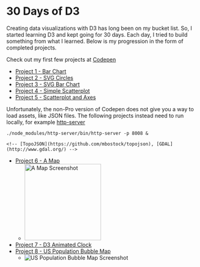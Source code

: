 30 Days of D3
=============

Creating data visualizations with D3 has long been on my bucket list. So, I started learning D3 and kept going for 30 days. Each day, I tried to build something from what I learned. Below is my progression in the form of completed projects.

Check out my first few projects at [Codepen](http://codepen.io/collection/AOENPY/)

- [Project 1 - Bar Chart](http://codepen.io/tommyt/pen/QEwzWz)
- [Project 2 - SVG Circles](http://codepen.io/tommyt/pen/WxbLRm)
- [Project 3 - SVG Bar Chart](http://codepen.io/tommyt/pen/jrPqKy)
- [Project 4 - Simple Scatterplot](http://codepen.io/tommyt/pen/RRPxYy)
- [Project 5 - Scatterplot and Axes](http://codepen.io/tommyt/pen/jrPRPe)

Unfortunately, the non-Pro version of Codepen does not give you a way to load assets, like JSON files. The following projects instead need to run locally, for example [http-server](https://github.com/indexzero/http-server)

    ./node_modules/http-server/bin/http-server -p 8008 &

    <!-- [TopoJSON](https://github.com/mbostock/topojson), [GDAL](http://www.gdal.org/) -->

- [Project 6 - A Map](http://codepen.io/tommyt/pen/pbJBJq)
    <!-- - ![A Map Screenshot](https://raw.githubusercontent.com/thtruo/30-Days-of-D3/master/img/Project%206%20-%20A%20Map.png) -->
    - <img src="https://raw.githubusercontent.com/thtruo/30-Days-of-D3/master/img/Project%206%20-%20A%20Map.png" alt="A Map Screenshot" style="width: 200px;"/>
- [Project 7 - D3 Animated Clock](http://codepen.io/tommyt/pen/JKGdgv)
- [Project 8 - US Population Bubble Map](http://codepen.io/tommyt/pen/OXMygM)
    - ![US Population Bubble Map Screenshot](https://raw.githubusercontent.com/thtruo/30-Days-of-D3/master/img/Project%208%20-%20US%20Population%20Map.png)